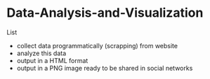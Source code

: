 # Data-Analysis-and-Visualization
List
- collect data programmatically (scrapping) from website
- analyze this data 
- output in a HTML format
- output in a PNG image ready to be shared in social networks
